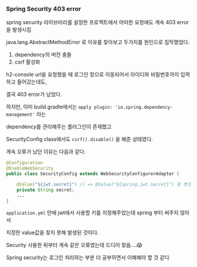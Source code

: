 ### Spring Security 403 error

spring security 라이브러리를 설정한 프로젝트에서 어떠한 요청에도 계속 403 error을 발생시킴

java.lang.AbstractMethodError 로 이유를 찾아보고 두가지를 원인으로 짐작했었다.

1. dependency의 버전 충돌
2. csrf 활성화

h2-console url을 요청했을 때 로그인 창으로 이동되어서 아이디와 비밀번호까지 입력하고 들어갔는데도,

결국 403 error가 났었다.

하지만, 이미 build.gradle에서는 ```apply plugin: 'io.spring.dependency-management'``` 라는

dependency를 관리해주는 플러그인이 존재했고 

SecurityConfig class에서도 ```csrf().disable()``` 을 해준 상태였다.

계속 오류가 났던 이유는 다음과 같다.

```java
@Configuration
@EnableWebSecurity
public class SecurityConfig extends WebSecurityConfigurerAdapter {

    @Value("${jwt.secret}") // => @Value("${spring.jwt.secret}") 로 변경해야 함
    private String secret;
  	...
}
```

```application.yml``` 안에 jwt에서 사용할 키를 지정해주었는데 spring 부터 써주지 않아서

지정한 value값을 찾지 못해 발생된 것이다.

Security 사용한 뒤부터 계속 같은 오류였는데 드디어 찾음....😱

Spring security는 로그인 처리하는 부분 더 공부하면서 이해해야 할 것 같다 